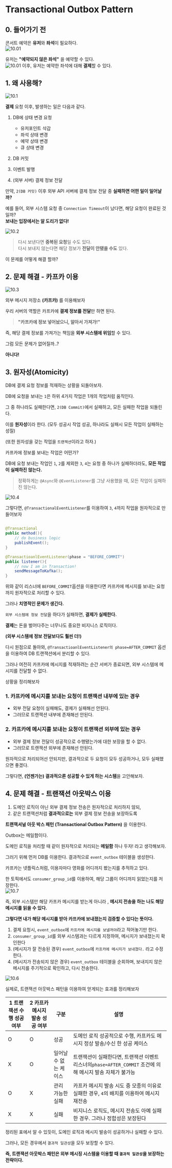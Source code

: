 # Transactional Outbox Pattern

## 0. 들어가기 전
콘서트 예약은 **유저**와 **좌석**이 필요하다.  
![10.01](https://github.com/hpp-backend-15/java-concert-joonhyeokyang/blob/step18/docs/img/10-01.png)


유저는 **"예약되지 않은 좌석"** 을 예약할 수 있다.  
![10.01](https://github.com/hpp-backend-15/java-concert-joonhyeokyang/blob/step18/docs/img/10-02.png)
이후, 유저는 예약한 좌석에 대해 **결제**할 수 있다.  

## 1. 왜 사용해?
 
![10.1](https://github.com/hpp-backend-15/java-concert-joonhyeokyang/blob/step18/docs/img/10-1.png)

**결제** 요청 이후, 발생하는 일은 다음과 같다. 

1. DB에 상태 변경 요청
    - 유저포인트 삭감
    - 좌석 상태 변경
    - 예약 상태 변경
    - 큐 상태 변경

2. DB 커밋 
3. 이벤트 발행
4. (외부 서버) 결제 정보 전달

만약, `2(DB 커밋)`  이후 외부 API 서버에 결제 정보 전달 중 **실패하면 어떤 일이 일어날까?**

예를 들어, 외부 시스템 요청 중 `Connection Timeout`이 났다면, 해당 요청이 완료된 것일까?  
**보내는 입장에서는 알 도리가 없다!**  

![10.2](https://github.com/hpp-backend-15/java-concert-joonhyeokyang/blob/step18/docs/img/10-2.png)

> 다시 보낸다면 **중복된 요청**일 수도 있다.  
> 다시 보내지 않는다면 해당 정보가 **전달이 안됐을 수도** 있다.  

이 문제를 어떻게 해결 할까?

## 2. 문제 해결 - 카프카 이용

![10.3](https://github.com/hpp-backend-15/java-concert-joonhyeokyang/blob/step18/docs/img/10-3.png)

외부 메시지 저장소 **(카프카)** 를 이용해보자

우리 서버의 역할은 카프카에 **결제 정보를 전달**만 하면 된다.

> **"카프카에 정보 넣어놨으니, 알아서 가져가!"**

즉, 해당 결제 정보를 가져가는 책임을 **외부 시스템에 위임**할 수 있다.

그럼 모든 문제가 없어질까..?


**아니다!**


## 3. 원자성(Atomicity)
DB에 결제 요청 정보를 적재하는 상황을 되돌아보자.

DB에 요청을 보내는 `1`은 하위 4가지 작업은 1개의 작업처럼 움직인다.

그 중 하나라도 실패한다면, `2(DB Commit)`에서 실패하고, 모든 실패한 작업을 되돌린다.

이를 **원자성**이라 한다. (모두 성공시 작업 성공, 하나라도 실패시 모든 작업이 실패하는 성질)

(또한 원자성을 갖는 작업을 `트랜잭션`이라고 하자.)

카프카에 정보를 보내는 작업은 어떤가? 

DB에 요청 보내는 작업인 `1`, `2`를 제외한 `3`, `4`는 요청 중 하나가 실패하더라도, **모든 작업이 실패하진 않는다.**

> 정확하게는 `@Async`와 `@EventListener`를 그냥 사용했을 때, 모든 작업이 실패하진 않는다.

![10.4](https://github.com/hpp-backend-15/java-concert-joonhyeokyang/blob/step18/docs/img/10-4.png)

그렇다면, `@TransactionalEventListener`를 이용하여 `3`, `4`까지 작업을 원자적으로 만들어보자
```java

@Transactional
public method(){
    // do business logic
    publishEvent();
}

@TransactioanlEventListener(phase = "BEFORE_COMMIT")
public listener(){
    // now I am in Transaction!
    sendMessageToKafka();
}
```
위와 같이 리스너에 `BEFORE_COMMIT`옵션을 이용한다면 카프카에 메시지를 보내는 요청까지 원자적으로 처리할 수 있다.

그러나 **치명적인 문제가 생긴다.**

`외부 시스템에 정보 전달`을 하다가 실패하면, **결제가 실패한다.**

**결제**는 돈을 벌어다주는 너무나도 중요한 비지니스 로직이다.

**(외부 시스템에 정보 전달보다도 훨씬 더!)**

다시 원점으로 돌아와, `@TransactioanlEventListener의 phase=AFTER_COMMIT` 옵션을 이용하여 DB 트랜잭션에서 분리할 수 있다.

그러나 여전히 카프카에 메시지를 적재하려는 순간 서버가 종료되면, 외부 시스템에 메시지를 전달할 수 없다.

상황을 정리해보자 
### 1. 카프카에 메시지를 보내는 요청이 **트랜잭션 내부에 있는 경우**
- 외부 전달 요청이 실패해도, 결제가 실패해선 안된다.
- 그러므로 트랜잭션 내부에 존재해선 안된다.

### 2. 카프카에 메시지를 보내는 요청이 **트랜잭션 외부에 있는 경우**
- 외부 결제 정보 전달이 성공적으로 수행됐는가에 대한 보장을 할 수 없다.
- 그러므로 트랜잭션 외부에 존재해선 안된다.

원자적으로 처리되어선 안되지만, 결과적으로 두 요청이 모두 성공하거나, 모두 실패했으면 좋겠다.

그렇다면, **(언젠가는) 결과적으론 성공할 수 있게 하는 시스템**을 고안해보자.


## 4. 문제 해결 - 트랜잭션 아웃박스 이용

1. 도메인 로직이 아닌 외부 결제 정보 전송은 원자적으로 처리하지 않되, 
2. 같은 트랜잭션처럼 **결과적으로는** 외부 결제 정보 전송을 보장하도록 

**트랜잭셔널 아웃 박스 패턴 (Transactional Outbox Pattern)** 을 이용한다.  

Outbox는 메일함이다.

도메인 로직을 처리할 때 같이 원자적으로 처리되는 **메일함** 하나 두자! 라고 생각해보자.

그러기 위해 먼저 DB를 이용한다. 결과적으로 `event_outbox` 테이블을 생성한다. 

카프카는 넷플릭스처럼, 이용자마다 영화를 어디까지 봤는지를 추적하고 있다.

한 토픽에서도 `consumer_group_id`를 이용하여, 해당 그룹이 어디까지 읽었는지를 저장한다.   
![10.7](https://github.com/hpp-backend-15/java-concert-joonhyeokyang/blob/step18/docs/img/10-7.png)



즉, 외부 시스템만 해당 카프카 메시지를 받는게 아니라 , **메시지 전송을 하는 나도 해당 메시지를 읽을 수 있다.**

**그렇다면 내가 해당 메시지를 받아 카프카에 보내졌는지 검증할 수 있다는 뜻이다.**


1. 결제 요청시, `event_outbox`에 `카프카에 메시지를 보낼꺼야`라고 적어놓기만 한다.
2. `consumer_group_id`를 외부 시스템과는 다르게 지정하여, 메시지가 보내졌는지 확인한다
3. (메시지가 잘 전송된 경우) `event_outbox`에 `카프카에 메시지가 보내졌다.` 라고 수정한다.
4. (메시지가 전송되지 않은 경우) `event_outbox` 테이블을 순회하며, 보내지지 않은 메시지를 주기적으로 확인하고, 다시 전송한다.

![10.6](https://github.com/hpp-backend-15/java-concert-joonhyeokyang/blob/step18/docs/img/10-6.png)

실제로, 트랜잭션 아웃박스 패턴을 이용하여 얻게되는 효과를 정리해보자

| 1 트랜잭션 수행 성공 여부 | 2 카프카 메시지 발송 성공 여부 | 구분           | 설명                                                                    |
|-----------------|--------------------|--------------|-----------------------------------------------------------------------|
| O               | O                  | 성공           | 도메인 로직 성공적으로 수행, 카프카도 메시지 정상 발송/수신 한 성공 케이스                           |
| X               | O                  | 일어날 수 없는 케이스 | 트랜잭션이 실패한다면, 트랜잭션 이벤트 리스너의`phase=AFTER_COMMIT`  조건에 의해 메시지 발송 자체가 불가능 |
| O               | X                  | 관리 가능한 실패    | 카프카 메시지 발송 시도 중 모종의 이유로 실패한 경우, `4`의 배치를 이용하여 메시지 재전송                 |
| X               | X                  | 실패           | 비지니스 로직도, 메시지 전송도 아예 실패한 경우. 그러나 정합성은 보장된다                            |

정리된 표에서 알 수 있듯이, 도메인 로직과 메시지 발송이 성공하거나 실패할 수 있다.      

그러나, 모든 경우에서 `결과적 일관성`을 모두 보장할 수 있다.

**즉, 트랜잭션 아웃박스 패턴은 외부 메시징 시스템을 이용할 때 `결과적 일관성`을 보장하는 전략이다.**


